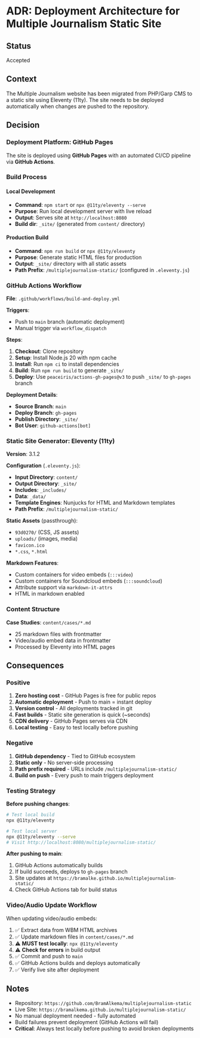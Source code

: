 # ADR: Deployment Architecture for Multiple Journalism Static Site

## Status
Accepted

## Context
The Multiple Journalism website has been migrated from PHP/Garp CMS to a static site using Eleventy (11ty). The site needs to be deployed automatically when changes are pushed to the repository.

## Decision

### Deployment Platform: GitHub Pages

The site is deployed using **GitHub Pages** with an automated CI/CD pipeline via **GitHub Actions**.

### Build Process

#### Local Development
- **Command**: `npm start` or `npx @11ty/eleventy --serve`
- **Purpose**: Run local development server with live reload
- **Output**: Serves site at `http://localhost:8080`
- **Build dir**: `_site/` (generated from `content/` directory)

#### Production Build
- **Command**: `npm run build` or `npx @11ty/eleventy`
- **Purpose**: Generate static HTML files for production
- **Output**: `_site/` directory with all static assets
- **Path Prefix**: `/multiplejournalism-static/` (configured in `.eleventy.js`)

### GitHub Actions Workflow

**File**: `.github/workflows/build-and-deploy.yml`

**Triggers**:
- Push to `main` branch (automatic deployment)
- Manual trigger via `workflow_dispatch`

**Steps**:
1. **Checkout**: Clone repository
2. **Setup**: Install Node.js 20 with npm cache
3. **Install**: Run `npm ci` to install dependencies
4. **Build**: Run `npm run build` to generate `_site/`
5. **Deploy**: Use `peaceiris/actions-gh-pages@v3` to push `_site/` to `gh-pages` branch

**Deployment Details**:
- **Source Branch**: `main`
- **Deploy Branch**: `gh-pages`
- **Publish Directory**: `_site/`
- **Bot User**: `github-actions[bot]`

### Static Site Generator: Eleventy (11ty)

**Version**: 3.1.2

**Configuration** (`.eleventy.js`):
- **Input Directory**: `content/`
- **Output Directory**: `_site/`
- **Includes**: `_includes/`
- **Data**: `_data/`
- **Template Engines**: Nunjucks for HTML and Markdown templates
- **Path Prefix**: `/multiplejournalism-static/`

**Static Assets** (passthrough):
- `93d0270/` (CSS, JS assets)
- `uploads/` (images, media)
- `favicon.ico`
- `*.css`, `*.html`

**Markdown Features**:
- Custom containers for video embeds (`:::video`)
- Custom containers for Soundcloud embeds (`:::soundcloud`)
- Attribute support via `markdown-it-attrs`
- HTML in markdown enabled

### Content Structure

**Case Studies**: `content/cases/*.md`
- 25 markdown files with frontmatter
- Video/audio embed data in frontmatter
- Processed by Eleventy into HTML pages

## Consequences

### Positive
1. **Zero hosting cost** - GitHub Pages is free for public repos
2. **Automatic deployment** - Push to main = instant deploy
3. **Version control** - All deployments tracked in git
4. **Fast builds** - Static site generation is quick (~seconds)
5. **CDN delivery** - GitHub Pages serves via CDN
6. **Local testing** - Easy to test locally before pushing

### Negative
1. **GitHub dependency** - Tied to GitHub ecosystem
2. **Static only** - No server-side processing
3. **Path prefix required** - URLs include `/multiplejournalism-static/`
4. **Build on push** - Every push to main triggers deployment

### Testing Strategy

**Before pushing changes**:
```bash
# Test local build
npx @11ty/eleventy

# Test local server
npx @11ty/eleventy --serve
# Visit http://localhost:8080/multiplejournalism-static/
```

**After pushing to main**:
1. GitHub Actions automatically builds
2. If build succeeds, deploys to `gh-pages` branch
3. Site updates at `https://bramalke.github.io/multiplejournalism-static/`
4. Check GitHub Actions tab for build status

### Video/Audio Update Workflow

When updating video/audio embeds:
1. ✅ Extract data from WBM HTML archives
2. ✅ Update markdown files in `content/cases/*.md`
3. ⚠️ **MUST test locally**: `npx @11ty/eleventy`
4. ⚠️ **Check for errors** in build output
5. ✅ Commit and push to `main`
6. ✅ GitHub Actions builds and deploys automatically
7. ✅ Verify live site after deployment

## Notes

- Repository: `https://github.com/BramAlkema/multiplejournalism-static`
- Live Site: `https://bramalkema.github.io/multiplejournalism-static/`
- No manual deployment needed - fully automated
- Build failures prevent deployment (GitHub Actions will fail)
- **Critical**: Always test locally before pushing to avoid broken deployments
